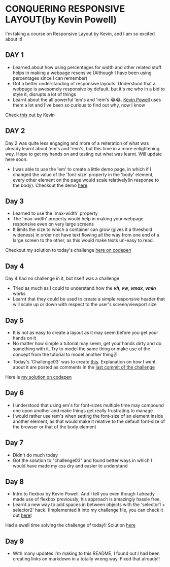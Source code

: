 # CONQUERING RESPONSIVE LAYOUT(by Kevin Powell)

I'm taking a course on Responsive Layout by Kevin, and I am so excited about it!

## DAY 1

- Learned about how using percentages for width and other related stuff helps in making a webpage resonsive (Although I have been using percentages since I can remember)
- Got a better understanding of responsive layouts. Understood that a webpage is awesomely responsive by default, but it's me who in a bid to style it, disrupts a lot of things
- Learnt about the all powerful 'em's and 'rem's 😂😂. [Kevin Powell](https://www.youtube.com/channel/UCJZv4d5rbIKd4QHMPkcABCw) uses them a lot and I've been so curious to find out why, now I know

Check [this](https://youtu.be/_-aDOAMmDHI) out by Kevin

## DAY 2

Day 2 was quite less engaging and more of a reiteration of what was already learnt about 'em's and 'rem's, but this time in a more enlightening way. Hope to get my hands on and testing out what was learnt. Will update here soon.

- I was able to use the 'em' to create a little demo page, in which if I changed the value of the 'font-size' property in the 'body' element, every other element on the page would scale relatively(in response to the body). Checkout the demo [here](https://codepen.io/emekaorji/pen/JjJPRLY)

## Day 3

- Learned to use the 'max-width' property
- The 'max-width' property would help in making your webpage responsive even on very large screens
- It limits the size to which a container can grow (gives it a threshold wideness) in order not have text flowing all the way from one end of a large screen to the other, as this would make texts un-easy to read.

Checkout my solution to today's challenge [here on codepen](https://codepen.io/emekaorji/pen/yLXBpoR)

## Day 4

Day 4 had no challenge in it, but itself was a challenge

- Tried as much as I could to understand how the **_vh_**, **_vw_**, **_vmax_**, **_vmin_** works
- Learnt that they could be used to create a simple responsive header that will scale up or down with respect to the user's screen/viewport size

## Day 5

- It is not as easy to create a layout as it may seem before you get your hands on it
- No matter how simple a tutorial may seem, get your hands dirty and do something with it. Try to model the same thing or make use of the concept from the tutorial to model another thing✌
- Today's 'Challenge03' was to create [this](https://www.figma.com/file/dGPcL6Ym2avOt4736aHb2B/conquer-responsive-layout-week-1-final-challenge?node-id=0%3A1). Explanation on how I went about it are posted as comments in the [last commit of the challenge](https://github.com/EmekaOrji/Conquering-Responsive-Layout/commit/8b178913a5a8abd91d83069200f6eb5a98470493)

Here is [my solution on codepen](https://codepen.io/emekaorji/pen/mdwbzpK)

## Day 6

- I understood that using em's for font-sizes multiple time may compound one upon another and make things get really frustrating to manage
- I would rather use rem's when setting the font-size of an element inside another element, as that would make it relative to the default font-size of the browser or that of the body element

## Day 7

- Didn't do much today
- Got the solution to "challenge03" and found better ways in which I would have made my css dry and easier to understand

## Day 8

- Intro to flexbox by Kevin Powell. And I tell you even though I already made use of flexbox previously, his approach is amazingly hassle free.
- Learnt a new way to add spaces in between objects with the 'selector1 + selector2' hack. (Implemented it into my challenge file, you can check it out [here](https://github.com/EmekaOrji/Conquering-Responsive-Layout/commit/ed0bd80d1f262da512fa9cafc3973ac721cdc6aa#r55538740))

Had a swell time solving the challenge of today!!
Solution [here](https://codepen.io/emekaorji/pen/GREJLMV)

## Day 9

- With many updates I'm making to this README, I found out I had been creating links on markdown in a totally wrong way. Fixed that already!!